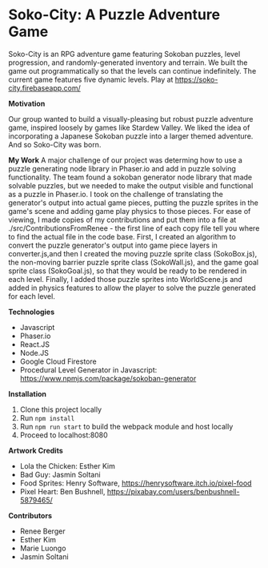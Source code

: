 # Soko-City: A Puzzle Adventure Game

Soko-City is an RPG adventure game featuring Sokoban puzzles, level progression, and randomly-generated inventory and terrain. We built the game out programmatically so that the levels can continue indefinitely. The current game features five dynamic levels. Play at https://soko-city.firebaseapp.com/

**Motivation**

Our group wanted to build a visually-pleasing but robust puzzle adventure game, inspired loosely by games like Stardew Valley. We liked the idea of incorporating a Japanese Sokoban puzzle into a larger themed adventure. And so Soko-City was born.

**My Work**
A major challenge of our project was determing how to use a puzzle generating node library in Phaser.io and add in puzzle solving functionality. The team found a sokoban generator node library that made solvable puzzles, but we needed to make the output visible and functional as a puzzle in Phaser.io. I took on the challenge of translating the generator's output into actual game pieces, putting the puzzle sprites in the game's scene and adding game play physics to those pieces. For ease of viewing, I made copies of my contributions and put them into a file at ./src/ContributionsFromRenee - the first line of each copy file tell you where to find the actual file in the code base. First, I created an algorithm to convert the puzzle generator's output into game piece layers in converter.js,and then I created the moving puzzle sprite class (SokoBox.js), the non-moving barrier puzzle sprite class (SokoWall.js), and the game goal sprite class (SokoGoal.js), so that they would be ready to be rendered in each level. Finally, I added those puzzle sprites into WorldScene.js and added in physics features to allow the player to solve the puzzle generated for each level.

**Technologies**
* Javascript
* Phaser.io
* React.JS
* Node.JS
* Google Cloud Firestore
* Procedural Level Generator in Javascript: https://www.npmjs.com/package/sokoban-generator

**Installation**
1. Clone this project locally
2. Run `npm install`
3. Run `npm run start` to build the webpack module and host locally
4. Proceed to localhost:8080

**Artwork Credits**
* Lola the Chicken: Esther Kim
* Bad Guy: Jasmin Soltani
* Food Sprites: Henry Software, https://henrysoftware.itch.io/pixel-food
* Pixel Heart: Ben Bushnell, https://pixabay.com/users/benbushnell-5879465/

**Contributors**
* Renee Berger
* Esther Kim
* Marie Luongo
* Jasmin Soltani
